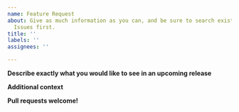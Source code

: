 ```yaml
---
name: Feature Request
about: Give as much information as you can, and be sure to search existing
  Issues first.
title: ''
labels: ''
assignees: ''

---
```


**Describe exactly what you would like to see in an upcoming release**
<!-- Give a clear and concise description of the new feature or behaviour, and
reasons why you think it would be useful. -->

**Additional context**
<!-- Add other useful information here. -->

**Pull requests welcome!**
<!-- This is an Open Source project - please consider contributing code yourself
(please read `CONTRIBUTING.md` before starting any work though). -->
